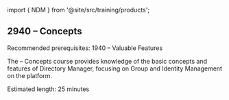 import { NDM } from '@site/src/training/products';

## 2940 <NDM /> – Concepts

Recommended prerequisites: 1940 <NDM /> – Valuable Features

The <NDM /> – Concepts course provides knowledge of the basic concepts and features of Directory Manager, focusing on Group and Identity Management on the platform.

Estimated length: 25 minutes
